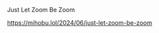 Just Let Zoom Be Zoom

[<span class="invisible">https://</span><span class="ellipsis">mihobu.lol/2024/06/just-let-zo</span><span class="invisible">om-be-zoom</span>](https://mihobu.lol/2024/06/just-let-zoom-be-zoom)